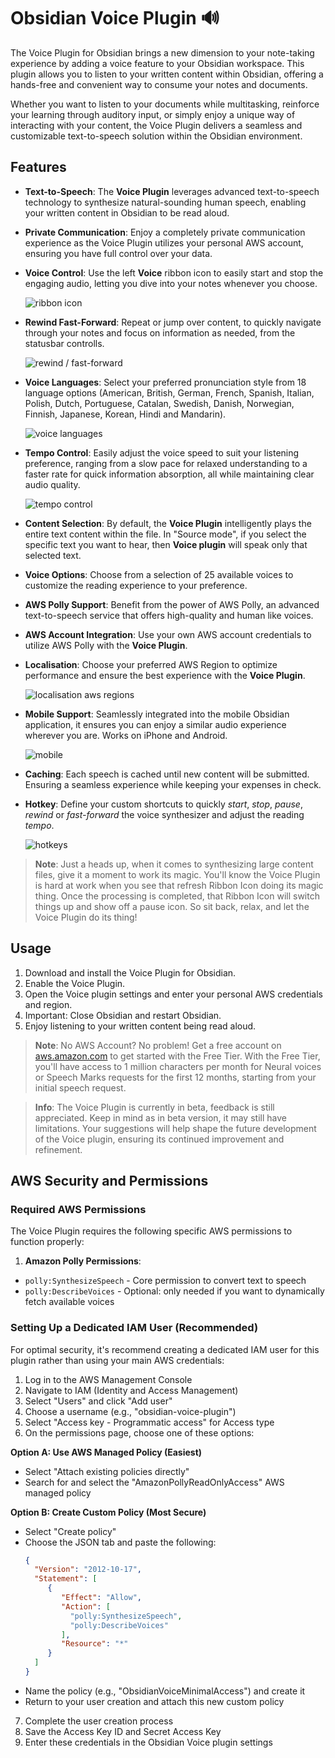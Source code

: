 # Obsidian Voice Plugin 🔊

The Voice Plugin for Obsidian brings a new dimension to your note-taking experience by adding a voice feature to your Obsidian workspace. This plugin allows you to listen to your written content within Obsidian, offering a hands-free and convenient way to consume your notes and documents.

Whether you want to listen to your documents while multitasking, reinforce your learning through auditory input, or simply enjoy a unique way of interacting with your content, the Voice Plugin delivers a seamless and customizable text-to-speech solution within the Obsidian environment.

## Features

- **Text-to-Speech**: The **Voice Plugin** leverages advanced text-to-speech technology to synthesize natural-sounding human speech, enabling your written content in Obsidian to be read aloud.
- **Private Communication**: Enjoy a completely private communication experience as the Voice Plugin utilizes your personal AWS account, ensuring you have full control over your data.
- **Voice Control**: Use the left **Voice** ribbon icon to easily start and stop the engaging audio, letting you dive into your notes whenever you choose.

  ![ribbon icon](./assets/ribbon-icon.png)

- **Rewind Fast-Forward**: Repeat or jump over content, to quickly navigate through your notes and focus on information as needed, from the statusbar controlls.

  ![rewind / fast-forward](./assets/rewin-fast-forward.png)

- **Voice Languages**: Select your preferred pronunciation style from 18 language options (American, British, German, French, Spanish, Italian, Polish, Dutch, Portuguese, Catalan, Swedish, Danish, Norwegian, Finnish, Japanese, Korean, Hindi and Mandarin).

  ![voice languages](./assets/voices.png)

- **Tempo Control**: Easily adjust the voice speed to suit your listening preference, ranging from a slow pace for relaxed understanding to a faster rate for quick information absorption, all while maintaining clear audio quality.

  ![tempo control](./assets/tempo.png)

- **Content Selection**: By default, the **Voice Plugin** intelligently plays the entire text content within the file. In "Source mode", if you select the specific text you want to hear, then **Voice plugin** will speak only that selected text.
- **Voice Options**: Choose from a selection of 25 available voices to customize the reading experience to your preference.
- **AWS Polly Support**: Benefit from the power of AWS Polly, an advanced text-to-speech service that offers high-quality and human like voices.
- **AWS Account Integration**: Use your own AWS account credentials to utilize AWS Polly with the **Voice Plugin**.
- **Localisation**: Choose your preferred AWS Region to optimize performance and ensure the best experience with the **Voice Plugin**.

  ![localisation aws regions](./assets/aws-regions.png)

- **Mobile Support**: Seamlessly integrated into the mobile Obsidian application, it ensures you can enjoy a similar audio experience wherever you are. Works on iPhone and Android.

  ![mobile](./assets/mobile.jpg)

- **Caching**: Each speech is cached until new content will be submitted. Ensuring a seamless experience while keeping your expenses in check.
- **Hotkey**: Define your custom shortcuts to quickly _start_, _stop_, _pause_, _rewind_ or _fast-forward_ the voice synthesizer and adjust the reading _tempo_.

  ![hotkeys](./assets/hotkeys.png)

> **Note**: Just a heads up, when it comes to synthesizing large content files, give it a moment to work its magic. You'll know the Voice Plugin is hard at work when you see that refresh Ribbon Icon doing its magic thing. Once the processing is completed, that Ribbon Icon will switch things up and show off a pause icon. So sit back, relax, and let the Voice Plugin do its thing!

## Usage

1. Download and install the Voice Plugin for Obsidian.
2. Enable the Voice Plugin.
3. Open the Voice plugin settings and enter your personal AWS credentials and region.
4. Important: Close Obsidian and restart Obsidian.
5. Enjoy listening to your written content being read aloud.

> **Note**: No AWS Account? No problem! Get a free account on [aws.amazon.com](https://aws.amazon.com/) to get started with the Free Tier. With the Free Tier, you'll have access to 1 million characters per month for Neural voices or Speech Marks requests for the first 12 months, starting from your initial speech request.

> **Info**: The Voice Plugin is currently in beta, feedback is still appreciated. Keep in mind as in beta version, it may still have limitations. Your suggestions will help shape the future development of the Voice plugin, ensuring its continued improvement and refinement.

## AWS Security and Permissions

### Required AWS Permissions

The Voice Plugin requires the following specific AWS permissions to function properly:

1. **Amazon Polly Permissions**:
  - `polly:SynthesizeSpeech` - Core permission to convert text to speech
  - `polly:DescribeVoices` - Optional: only needed if you want to dynamically fetch available voices

### Setting Up a Dedicated IAM User (Recommended)

For optimal security, it's recommend creating a dedicated IAM user for this plugin rather than using your main AWS credentials:

1. Log in to the AWS Management Console
2. Navigate to IAM (Identity and Access Management)
3. Select "Users" and click "Add user"
4. Choose a username (e.g., "obsidian-voice-plugin")
5. Select "Access key - Programmatic access" for Access type
6. On the permissions page, choose one of these options:

  **Option A: Use AWS Managed Policy (Easiest)**
  - Select "Attach existing policies directly"
  - Search for and select the "AmazonPollyReadOnlyAccess" AWS managed policy

  **Option B: Create Custom Policy (Most Secure)**
  - Select "Create policy"
  - Choose the JSON tab and paste the following:
    ```json
    {
      "Version": "2012-10-17",
      "Statement": [
         {
            "Effect": "Allow",
            "Action": [
              "polly:SynthesizeSpeech",
              "polly:DescribeVoices"
            ],
            "Resource": "*"
         }
      ]
    }
    ```
  - Name the policy (e.g., "ObsidianVoiceMinimalAccess") and create it
  - Return to your user creation and attach this new custom policy

7. Complete the user creation process
8. Save the Access Key ID and Secret Access Key
9. Enter these credentials in the Obsidian Voice plugin settings
